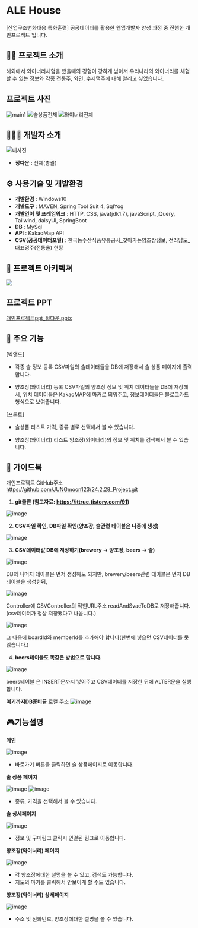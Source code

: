 # ALE House
[산업구조변화대응 특화훈련] 공공데이터를 활용한 웹앱개발자 양성 과정 중 진행한 개인프로젝트 입니다.

## 👨‍🏫 프로젝트 소개
해외에서 와이너리체험을 했을때의 경험이 강하게 남아서 우리나라의 와이너리를 체험할 수 있는 정보와 각종 전통주, 와인, 수제맥주에 대해 알리고 싶었습니다.

## 프로젝트 사진
![main1](https://github.com/JUNGmoon123/24.2.28_Project/assets/153145757/41d1c7aa-4b22-45a2-a566-b2db3e26f5d1)
![술상품전체](https://github.com/JUNGmoon123/24.2.28_Project/assets/153145757/5d249732-49f5-4c4c-a081-f0c81122249d)
![와이너리전체](https://github.com/JUNGmoon123/24.2.28_Project/assets/153145757/d1046e6b-733d-487f-b23a-9dd7d2955532)


## 🧑‍🤝‍🧑 개발자 소개
![내사진](https://github.com/JUNGmoon123/24.2.28_Project/assets/153145757/e049b894-9042-4ac7-adee-7872ce3433ae)
- **정다운** : 전체(총괄)

## ⚙️ 사용기술 및 개발환경
- **개발환경** : Windows10
- **개발도구** : MAVEN, Spring Tool Suit 4, SqlYog
- **개발언어 및 프레임워크** : HTTP, CSS, java(jdk1.7), javaScript, jQuery, Tailwind, daisyUI, SpringBoot
- **DB** : MySql
- **API** : KakaoMap API
- **CSV(공공데이터포털)** : 한국농수산식품유통공사_찾아가는양조장정보, 전라남도_대표명주(전통술) 현황


## 📝 프로젝트 아키텍쳐
![](https://velog.velcdn.com/images/jihyeon2434/post/429e7dcb-5e58-4ee3-8d79-8f56f5010f94/image.png)

## 프로젝트 PPT
[개인프로젝트ppt_정다운.pptx](https://github.com/JUNGmoon123/24.2.28_Project/files/15427740/ppt_.pptx)

## 📌 주요 기능
[벡앤드]
- 각종 술 정보 등록
CSV파일의 술데이터들을 DB에 저장해서 술 상품 페이지에 출력 합니다.

- 양조장(와이너리) 등록
CSV파일의 양조장 정보 및 위치 데이터들을 DB에 저장해서, 위치 데이터들은 KakaoMAP에 마커로 띄워주고,
정보데이터들은 블로그카드 형식으로 보여줍니다.

[프론트]
- 술상품 리스트
가격, 종류 별로 선택해서 볼 수 있습니다.

- 양조장(와이너리) 리스트
양조장(와이너리)의 정보 및 위치를 검색해서 볼 수 있습니다.

## 📘 가이드북
개인프로젝트 GitHub주소
https://github.com/JUNGmoon123/24.2.28_Project.git

1. **git클론 (참고자료: https://ittrue.tistory.com/91)**

![image](https://github.com/JUNGmoon123/24.2.28_Project/assets/153145757/b59d89ec-8c19-460c-8eaa-8497b93fb934)

2. **CSV파일 확인, DB파일 확인(양조장, 술관련 테이블은 나중에 생성)**
   
![image](https://github.com/JUNGmoon123/24.2.28_Project/assets/153145757/9bffc2be-ee0c-4dd1-a2b2-e6f8ccbf8f54)

3. **CSV데이터값 DB에 저장하기(brewery -> 양조장, beers -> 술)**
   
![image](https://github.com/JUNGmoon123/24.2.28_Project/assets/153145757/99ccf69e-fb68-4bc4-ad7f-6daf1b186791)

DB의 나머지 테이블은 먼저 생성해도 되지만,  brewery/beers관련 테이블은 먼저 DB테이블을 생성한뒤,

![image](https://github.com/JUNGmoon123/24.2.28_Project/assets/153145757/5d0b47a7-55d0-4e2a-b412-962a08cfde2b)

Controller에 CSVController의 적힌URL주소 readAndSvaeToDB로 저장해줍니다.(csv데이터가 정상 저장됐다고 나옵니다.)

![image](https://github.com/JUNGmoon123/24.2.28_Project/assets/153145757/b01677a0-1ba4-42d4-be1e-00abacfc2fb2)

그 다음에 boardId와 memberId를 추가해야 합니다(한번에 넣으면 CSV데이터를 못 읽습니다.) 

4. **beers테이블도 똑같은 방법으로 합니다.**
   
![image](https://github.com/JUNGmoon123/24.2.28_Project/assets/153145757/28fc3b61-51db-479a-8b64-1d9a3141e98c)

beers테이블 은 INSERT문까지 넣어주고 CSV데이터를 저장한 뒤에 ALTER문을 실행합니다.

**여기까지DB준비끝**
로컬 주소
![image](https://github.com/JUNGmoon123/24.2.28_Project/assets/153145757/83431177-bebd-47e9-9fb0-0cafeb1bdcd7)


## 🎮기능설명
**메인**

![image](https://github.com/JUNGmoon123/24.2.28_Project/assets/153145757/13e1b334-1f3b-4512-aa9c-99884b2516e7)

- 바로가기 버튼을 클릭하면 술 상품페이지로 이동합니다.

**술 상품 페이지**

![image](https://github.com/JUNGmoon123/24.2.28_Project/assets/153145757/228e2b11-dcda-4980-b8b0-3c86b51582f2)
![image](https://github.com/JUNGmoon123/24.2.28_Project/assets/153145757/cdd466c2-9f53-492f-9b3a-9e4d096fc6ce)

- 종류, 가격을 선택해서 볼 수 있습니다.

**술 상세페이지**

![image](https://github.com/JUNGmoon123/24.2.28_Project/assets/153145757/c3fa0e93-6504-45a3-a5ea-5ce65fb5060d)

- 정보 및 구매링크 클릭시 연결된 링크로 이동합니다.

**양조장(와이너리) 페이지**

![image](https://github.com/JUNGmoon123/24.2.28_Project/assets/153145757/7888673b-ac23-4e83-8099-231be79666ab)

- 각 양조장에대한 설명을 볼 수 있고, 검색도 가능합니다.
- 지도의 마커를 클릭해서 안보이게 할 수도 있습니다.

**양조장(와이너리) 상세페이지**

![image](https://github.com/JUNGmoon123/24.2.28_Project/assets/153145757/78fa11b4-dada-4f01-be53-c42ee9ef3e93)

- 주소 및 전화번호, 양조장에대한 설명을 볼 수 있습니다.
